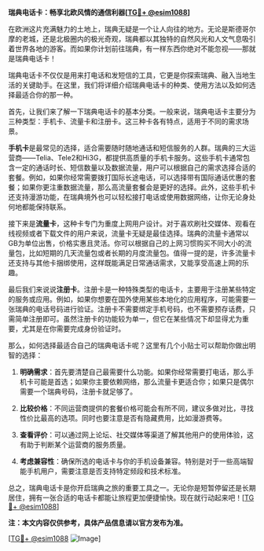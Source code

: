 **瑞典电话卡：畅享北欧风情的通信利器[[TG💪+ @esim1088](https://t.me/s/esim1088)]**

在欧洲这片充满魅力的土地上，瑞典无疑是一个让人向往的地方。无论是斯德哥尔摩的老城，还是北极圈内的极光奇观，瑞典都以其独特的自然风光和人文气息吸引着世界各地的游客。而如果你计划前往瑞典，有一样东西你绝对不能忽视——那就是瑞典电话卡！

瑞典电话卡不仅仅是用来打电话和发短信的工具，它更是你探索瑞典、融入当地生活的关键助手。在这里，我们将详细介绍瑞典电话卡的种类、使用方法以及如何选择最适合你的那一种。

首先，让我们来了解一下瑞典电话卡的基本分类。一般来说，瑞典电话卡主要分为三种类型：手机卡、流量卡和注册卡。这三种卡各有特点，适用于不同的需求场景。

**手机卡**是最常见的选择，适合需要随时随地通话和短信服务的人群。瑞典的三大运营商——Telia、Tele2和Hi3G，都提供高质量的手机卡服务。这些手机卡通常包含一定的通话时长、短信数量以及数据流量，用户可以根据自己的需求选择合适的套餐。例如，如果你经常需要拨打国际长途电话，可以选择带有国际通话优惠的套餐；如果你更注重数据流量，那么高流量套餐会是更好的选择。此外，这些手机卡还支持漫游功能，在瑞典境外也可以轻松接打电话或使用数据网络，让你无论身处何地都能保持联系。

接下来是**流量卡**，这种卡专门为重度上网用户设计。对于喜欢刷社交媒体、观看在线视频或者下载文件的用户来说，流量卡无疑是最佳选择。瑞典的流量卡通常以GB为单位出售，价格实惠且灵活。你可以根据自己的上网习惯购买不同大小的流量包，比如短期的几天流量包或者长期的月度流量包。值得一提的是，许多流量卡还支持与其他卡捆绑使用，这样既能满足日常通话需求，又能享受高速上网的乐趣。

最后我们来说说**注册卡**。注册卡是一种特殊类型的电话卡，主要用于注册某些特定的服务或应用。例如，如果你想要在国外使用某些本地化的应用程序，可能需要一张瑞典的电话号码进行验证。注册卡不需要绑定手机号码，也不需要预存话费，只需简单注册即可。虽然注册卡的功能较为单一，但它在某些情况下却显得尤为重要，尤其是在你需要完成身份验证时。

那么，如何选择最适合自己的瑞典电话卡呢？这里有几个小贴士可以帮助你做出明智的选择：

1. **明确需求**：首先要清楚自己最需要什么功能。如果你经常需要打电话，那么手机卡可能是首选；如果你主要依赖网络，那么流量卡更适合你；如果只是偶尔需要一个瑞典号码，注册卡就足够了。

2. **比较价格**：不同运营商提供的套餐价格可能会有所不同，建议多做对比，寻找性价比最高的选项。同时也要注意是否有隐藏费用，比如漫游费等。

3. **查看评价**：可以通过网上论坛、社交媒体等渠道了解其他用户的使用体验，这有助于判断某个运营商的服务质量。

4. **考虑兼容性**：确保所选的电话卡与你的手机设备兼容。特别是对于一些高端智能手机用户，需要注意是否支持特定频段和技术标准。

总之，瑞典电话卡是你开启瑞典之旅的重要工具之一。无论你是短暂停留还是长期居住，拥有一张合适的电话卡都能让旅程更加便捷愉快。现在就行动起来吧！[[TG💪+ @esim1088](https://t.me/s/esim1088)]

**注：本文内容仅供参考，具体产品信息请以官方发布为准。**

[[TG💪+ @esim1088](https://t.me/s/esim1088) ![Image](https://i.postimg.cc/4NQfJmqS/Snipaste-2025-05-13-00-14-12.png)]